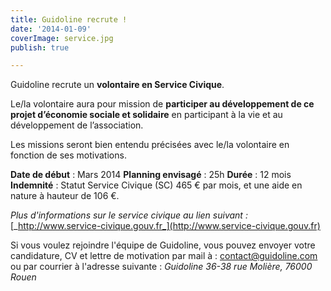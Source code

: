 ```yaml
---
title: Guidoline recrute !
date: '2014-01-09'
coverImage: service.jpg
publish: true

---
```

Guidoline recrute un **volontaire en Service Civique**.

Le/la volontaire aura pour mission de **participer au développement de ce projet d’économie sociale et solidaire** en participant à la vie et au développement de l’association.

Les missions seront bien entendu précisées avec le/la volontaire en fonction de ses motivations.

**Date de début** : Mars 2014 **Planning envisagé** : 25h **Durée** : 12 mois **Indemnité** : Statut Service Civique (SC) 465 € par mois, et une aide en nature à hauteur de 106 €.

_Plus d'informations sur le service civique au lien suivant :_ [_http://www.service-civique.gouv.fr_](http://www.service-civique.gouv.fr)

Si vous voulez rejoindre l'équipe de Guidoline, vous pouvez envoyer votre candidature, CV et lettre de motivation par mail à : [contact@guidoline.com](mailto:contact@guidoline.com) ou par courrier à l'adresse suivante : _Guidoline 36-38 rue Molière, 76000 Rouen_